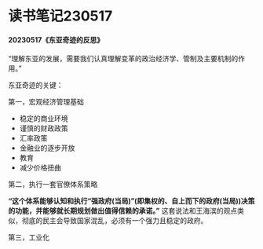 # 读书笔记230517

#### 20230517《东亚奇迹的反思》

“理解东亚的发展，需要我们认真理解变革的政治经济学、管制及主要机制的作用。”

东亚奇迹的关键：

第一，宏观经济管理基础

- 稳定的商业环境
- 谨慎的财政政策
- 汇率政策
- 金融业的逐步开放
- 教育
- 减少价格扭曲

第二，执行一套官僚体系策略

**“这个体系能够认知和执行“强政府(当局)”(即集权的、自上而下的政府(当局))决策的功能，并能够就长期规划做出值得信赖的承诺。”** 这套说法和王海滨的观点类似，彻底的民主会导致国家混乱，必须有一个强力且稳定的政府。

第三，工业化



